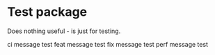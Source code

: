 # Test package

Does nothing useful - is just for testing.

ci message test
feat message test
fix message test
perf message test
